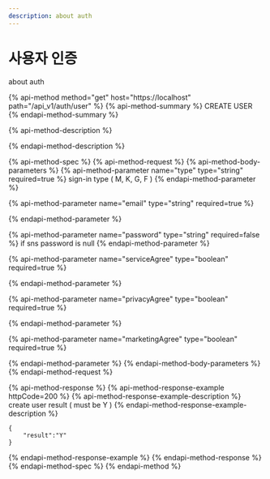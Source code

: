 ```yaml
---
description: about auth
---
```


# 사용자 인증

about auth

{% api-method method="get" host="https://localhost" path="/api\_v1/auth/user" %}
{% api-method-summary %}
CREATE USER
{% endapi-method-summary %}

{% api-method-description %}

{% endapi-method-description %}

{% api-method-spec %}
{% api-method-request %}
{% api-method-body-parameters %}
{% api-method-parameter name="type" type="string" required=true %}
sign-in type \( M, K, G, F \)
{% endapi-method-parameter %}

{% api-method-parameter name="email" type="string" required=true %}

{% endapi-method-parameter %}

{% api-method-parameter name="password" type="string" required=false %}
if sns password is null
{% endapi-method-parameter %}

{% api-method-parameter name="serviceAgree" type="boolean" required=true %}

{% endapi-method-parameter %}

{% api-method-parameter name="privacyAgree" type="boolean" required=true %}

{% endapi-method-parameter %}

{% api-method-parameter name="marketingAgree" type="boolean" required=true %}

{% endapi-method-parameter %}
{% endapi-method-body-parameters %}
{% endapi-method-request %}

{% api-method-response %}
{% api-method-response-example httpCode=200 %}
{% api-method-response-example-description %}
create user result \( must be Y \)
{% endapi-method-response-example-description %}

```
{
    "result":"Y"
}
```
{% endapi-method-response-example %}
{% endapi-method-response %}
{% endapi-method-spec %}
{% endapi-method %}



